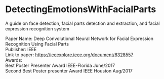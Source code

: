 # DetectingEmotionsWithFacialParts
A guide on face detection, facial parts detection and extraction, and facial expression recognition system<br>


Paper Name: Deep Convolutional Neural Network for Facial Expression Recognition Using Facial Parts<br>
Publisher: IEEE<br>
Link to paper: https://ieeexplore.ieee.org/document/8328557<br>
Awards:  
Best Poster Presenter Award IEEE-Florida June/2017<br>
Second Best Poster presenter Award IEEE Houston Aug/2017<br>

